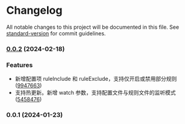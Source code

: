 # Changelog

All notable changes to this project will be documented in this file. See [standard-version](https://github.com/conventional-changelog/standard-version) for commit guidelines.

### [0.0.2](https://github.com/lzwme/whistle.x-scripts/compare/v0.0.1...v0.0.2) (2024-02-18)


### Features

* 新增配置项 ruleInclude 和 ruleExclude，支持仅开启或禁用部分规则 ([9947663](https://github.com/lzwme/whistle.x-scripts/commit/994766379363f1b24e6329a83485ccfdbb478baf))
* 支持热更新。新增 watch 参数，支持配置文件与规则文件的监听模式 ([5458476](https://github.com/lzwme/whistle.x-scripts/commit/54584761a0d929fce0d9746791bb6481873f4ae0))

### 0.0.1 (2024-01-23)
